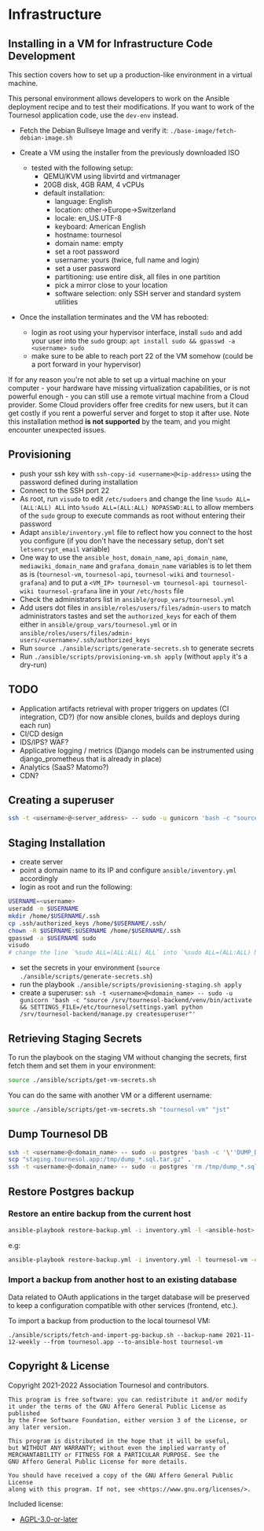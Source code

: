 
# Infrastructure

## Installing in a VM for Infrastructure Code Development

This section covers how to set up a production-like environment in a virtual machine.

This personal environment allows developers to work on the Ansible deployment recipe and to test their modifications. If you want to work of the Tournesol application code, use the `dev-env` instead.


- Fetch the Debian Bullseye Image and verify it: `./base-image/fetch-debian-image.sh`

- Create a VM using the installer from the previously downloaded ISO

  - tested with the following setup:
    - QEMU/KVM using libvirtd and virtmanager
    - 20GB disk, 4GB RAM, 4 vCPUs
    - default installation:
      - language: English
      - location: other->Europe->Switzerland
      - locale: en_US.UTF-8
      - keyboard: American English
      - hostname: tournesol
      - domain name: empty
      - set a root password
      - username: yours (twice, full name and login)
      - set a user password
      - partitioning: use entire disk, all files in one partition
      - pick a mirror close to your location
      - software selection: only SSH server and standard system utilities

- Once the installation terminates and the VM has rebooted:
  - login as root using your hypervisor interface, install `sudo` and add your user into the `sudo` group: `apt install sudo && gpasswd -a <username> sudo`
  - make sure to be able to reach port 22 of the VM somehow (could be a port forward in your hypervisor)
  
If for any reason you're not able to set up a virtual machine on your computer - your hardware have missing virtualization capabilities, or is not powerful enough - you can still use a remote virtual machine from a Cloud provider. Some Cloud providers offer free credits for new users, but it can get costly if you rent a powerful server and forget to stop it after use. Note this installation method **is not supported** by the team, and you might encounter unexpected issues. 


## Provisioning

- push your ssh key with `ssh-copy-id <username>@<ip-address>` using the password defined during installation
- Connect to the SSH port 22
- As root, run `visudo` to edit `/etc/sudoers` and change the line `%sudo ALL=(ALL:ALL) ALL` into `%sudo ALL=(ALL:ALL) NOPASSWD:ALL` to allow members of the `sudo` group to execute commands as root without entering their password
- Adapt `ansible/inventory.yml` file to reflect how you connect to the host you configure (if you don't have the necessary setup, don't set `letsencrypt_email` variable)
- One way to use the `ansible_host`, `domain_name`, `api_domain_name`, `mediawiki_domain_name` and `grafana_domain_name` variables is to let them as is (`tournesol-vm`, `tournesol-api`, `tournesol-wiki` and `tournesol-grafana`) and to put a `<VM_IP> tournesol-vm tournesol-api tournesol-wiki tournesol-grafana` line in your `/etc/hosts` file
- Check the administrators list in `ansible/group_vars/tournesol.yml`
- Add users dot files in `ansible/roles/users/files/admin-users` to match administrators tastes and set the `authorized_keys` for each of them either in `ansible/group_vars/tournesol.yml` or in `ansible/roles/users/files/admin-users/<username>/.ssh/authorized_keys`
- Run `source ./ansible/scripts/generate-secrets.sh` to generate secrets
- Run `./ansible/scripts/provisioning-vm.sh apply` (without `apply` it's a dry-run)

## TODO

- Application artifacts retrieval with proper triggers on updates (CI integration, CD?) (for now ansible clones, builds and deploys during each run)
- CI/CD design
- IDS/IPS? WAF?
- Applicative logging / metrics (Django models can be instrumented using django_prometheus that is already in place)
- Analytics (SaaS? Matomo?)
- CDN?

## Creating a superuser

```bash
ssh -t <username>@<server_address> -- sudo -u gunicorn 'bash -c "source /srv/tournesol-backend/venv/bin/activate && SETTINGS_FILE=/etc/tournesol/settings.yaml python /srv/tournesol-backend/manage.py createsuperuser"'
```

## Staging Installation

- create server
- point a domain name to its IP and configure `ansible/inventory.yml` accordingly
- login as root and run the following:

```bash
USERNAME=<username>
useradd -m $USERNAME
mkdir /home/$USERNAME/.ssh
cp .ssh/authorized_keys /home/$USERNAME/.ssh/
chown -R $USERNAME:$USERNAME /home/$USERNAME/.ssh
gpasswd -a $USERNAME sudo
visudo
# change the line `%sudo ALL=(ALL:ALL) ALL` into `%sudo ALL=(ALL:ALL) NOPASSWD:ALL`
```

- set the secrets in your environment (`source ./ansible/scripts/generate-secrets.sh`)
- run the playbook `./ansible/scripts/provisioning-staging.sh apply`
- create a superuser: `ssh -t <username>@<domain_name> -- sudo -u gunicorn 'bash -c "source /srv/tournesol-backend/venv/bin/activate && SETTINGS_FILE=/etc/tournesol/settings.yaml python /srv/tournesol-backend/manage.py createsuperuser"'`

## Retrieving Staging Secrets

To run the playbook on the staging VM without changing the secrets, first fetch them and set them in your environment:

```bash
source ./ansible/scripts/get-vm-secrets.sh
```

You can do the same with another VM or a different username:

```bash
source ./ansible/scripts/get-vm-secrets.sh "tournesol-vm" "jst"
```

## Dump Tournesol DB

```bash
ssh -t <username>@<domain_name> -- sudo -u postgres 'bash -c '\''DUMP_DATE=$(date +%Y-%m-%d) && pg_dump -d tournesol -T auth_group -T django_content_type -T auth_permission -T auth_group_permissions -T django_admin_log -T django_migrations -T django_session -T oauth2_provider_application -T oauth2_provider_grant -T oauth2_provider_idtoken -T oauth2_provider_accesstoken -T oauth2_provider_refreshtoken --data-only --inserts > /tmp/dump_$DUMP_DATE.sql && tar cvzf /tmp/dump_$DUMP_DATE.sql.tar.gz -C /tmp dump_$DUMP_DATE.sql && rm /tmp/dump_$DUMP_DATE.sql'\'''
scp "staging.tournesol.app:/tmp/dump_*.sql.tar.gz" .
ssh -t <username>@<domain_name> -- sudo -u postgres 'rm /tmp/dump_*.sql.tar.gz'
```

## Restore Postgres backup

### Restore an entire backup from the current host

```bash
ansible-playbook restore-backup.yml -i inventory.yml -l <ansible-host> -e restore_backup_name=<pg_backup_name>
```
e.g:
```bash
ansible-playbook restore-backup.yml -i inventory.yml -l tournesol-vm -e restore_backup_name=2021-11-12-weekly
```

### Import a backup from another host to an existing database

Data related to OAuth applications in the target database will be preserved to keep a configuration compatible with other services (frontend, etc.).

To import a backup from production to the local tournesol VM:
```
./ansible/scripts/fetch-and-import-pg-backup.sh --backup-name 2021-11-12-weekly --from tournesol.app --to-ansible-host tournesol-vm
```

## Copyright & License

Copyright 2021-2022 Association Tournesol and contributors.

    This program is free software: you can redistribute it and/or modify
    it under the terms of the GNU Affero General Public License as published
    by the Free Software Foundation, either version 3 of the License, or
    any later version.

    This program is distributed in the hope that it will be useful,
    but WITHOUT ANY WARRANTY; without even the implied warranty of
    MERCHANTABILITY or FITNESS FOR A PARTICULAR PURPOSE. See the
    GNU Affero General Public License for more details.

    You should have received a copy of the GNU Affero General Public License
    along with this program. If not, see <https://www.gnu.org/licenses/>.

Included license:
 - [AGPL-3.0-or-later](./LICENSE)
